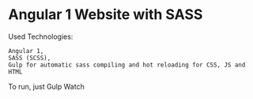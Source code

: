 # Angular 1 Website with SASS

Used Technologies:
```
Angular 1,
SASS (SCSS),
Gulp for automatic sass compiling and hot reloading for CSS, JS and HTML
```

To run, just Gulp Watch
